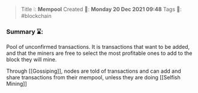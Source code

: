 > Title ❕: **Mempool**
> Created 📅: **Monday 20 Dec 2021 09:48**
  Tags 📎: #blockchain 

### Summary ⌛:
Pool of unconfirmed transactions. It is transactions that want to be added, and that the miners are free to select the most profitable ones to add to the block they will mine.

Through [[Gossiping]], nodes are told of transactions and can add and share transactions from their mempool, unless they are doing [[Selfish Mining]]